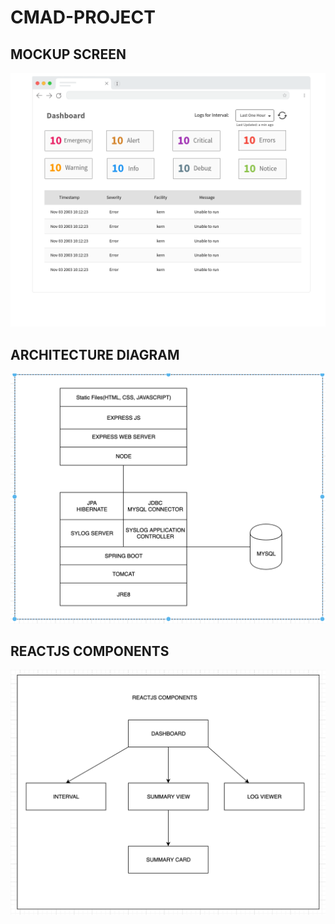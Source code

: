 # CMAD-PROJECT

## MOCKUP SCREEN 
![UI MOCKUP](https://github.com/AkshathaPrabhuHebri/CMAD-PROJECT/blob/master/design-docs/MockUp.png)

## ARCHITECTURE DIAGRAM 
![ARCHITECTURE  DIAGRAM](https://github.com/AkshathaPrabhuHebri/CMAD-PROJECT/blob/master/design-docs/CMAD-Project-Architecture.png)

## REACTJS COMPONENTS
![REACTJS COMPONENTS](https://github.com/AkshathaPrabhuHebri/CMAD-PROJECT/blob/master/design-docs/react_components.png)
